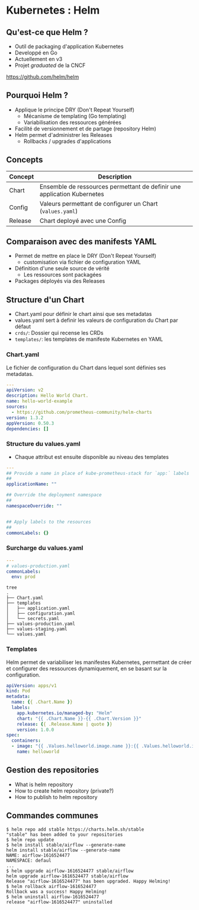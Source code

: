 # Kubernetes : Helm

## Qu'est-ce que Helm ?

- Outil de packaging d'application Kubernetes
- Developpé en Go
- Actuellement en v3
- Projet *graduated* de la CNCF

<https://github.com/helm/helm>

## Pourquoi Helm ?

  - Applique le principe DRY (Don't Repeat Yourself)
    - Mécanisme de templating (Go templating)
    - Variabilisation des ressources générées
  - Facilité de versionnement et de partage (repository Helm)
  - Helm permet d'administrer les Releases
    - Rollbacks / upgrades d'applications

## Concepts

Concept | Description
--------|------------------------------------------------------------------------
Chart   | Ensemble de ressources permettant de definir une application Kubernetes
Config  | Valeurs permettant de configurer un Chart (`values.yaml`)
Release | Chart deployé avec une Config

## Comparaison avec des manifests YAML

  - Permet de mettre en place le DRY (Don't Repeat Yourself)
    - customisation via fichier de configuration YAML
  - Définition d'une seule source de vérité
    - Les ressources sont packagées
  - Packages déployés via des Releases


## Structure d'un Chart

- Chart.yaml pour définir le chart ainsi que ses metadatas
- values.yaml sert à definir les valeurs de configuration du Chart par défaut
- `crds/`: Dossier qui recense les CRDs
- `templates/`: les templates de manifeste Kubernetes en YAML

### Chart.yaml

Le fichier de configuration du Chart dans lequel sont définies
ses metadatas.

```yaml
---
apiVersion: v2
description: Hello World Chart.
name: hello-world-example
sources:
  - https://github.com/prometheus-community/helm-charts
version: 1.3.2
appVersion: 0.50.3
dependencies: []
```

### Structure du values.yaml

- Chaque attribut est ensuite disponible au niveau des templates

```yaml
---
## Provide a name in place of kube-prometheus-stack for `app:` labels
##
applicationName: ""

## Override the deployment namespace
##
namespaceOverride: ""


## Apply labels to the resources
##
commonLabels: {}
```

### Surcharge du values.yaml

```yaml
---
# values-production.yaml
commonLabels:
  env: prod
```

```console
tree
.
├── Chart.yaml
├── templates
│   ├── application.yaml
│   ├── configuration.yaml
│   └── secrets.yaml
├── values-production.yaml
├── values-staging.yaml
└── values.yaml
```

### Templates

Helm permet de variabiliser les manifestes Kubernetes,
permettant de créer et configurer des ressources dynamiquement,
en se basant sur la configuration.

```yaml
apiVersion: apps/v1
kind: Pod
metadata:
  name: {{ .Chart.Name }}
  labels:
    app.kubernetes.io/managed-by: "Helm"
    chart: "{{ .Chart.Name }}-{{ .Chart.Version }}"
    release: {{ .Release.Name | quote }}
    version: 1.0.0
spec:
  containers:
  - image: "{{ .Values.helloworld.image.name }}:{{ .Values.helloworld.image.tag }}"
    name: helloworld
```

## Gestion des repositories

- What is helm repository
- How to create helm repository (private?)
- How to publish to helm repository

## Commandes communes

```console
$ helm repo add stable https://charts.helm.sh/stable
"stable" has been added to your repositories
$ helm repo update
$ helm install stable/airflow --generate-name
helm install stable/airflow --generate-name
NAME: airflow-1616524477
NAMESPACE: defaul
...
$ helm upgrade airflow-1616524477 stable/airflow
helm upgrade airflow-1616524477 stable/airflow
Release "airflow-1616524477" has been upgraded. Happy Helming!
$ helm rollback airflow-1616524477
Rollback was a success! Happy Helming!
$ helm uninstall airflow-1616524477
release "airflow-1616524477" uninstalled
```

